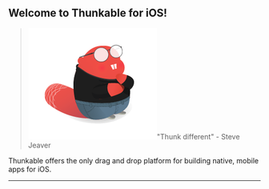 ## Welcome to Thunkable for iOS!

> ![](/assets/stevejeaver.png)"Thunk different" - Steve Jeaver

Thunkable offers the only drag and drop platform for building native, mobile apps for iOS. 

---



